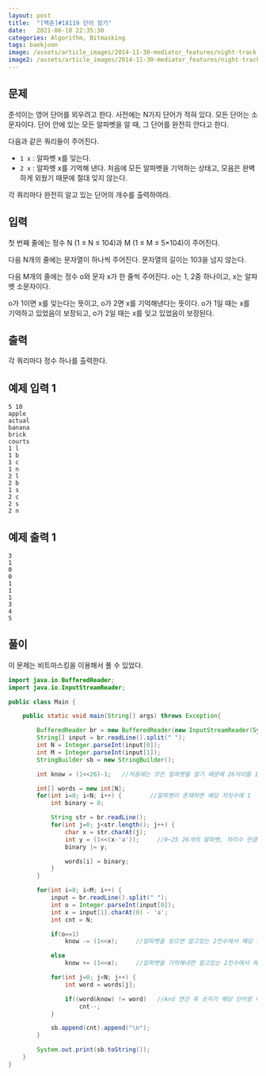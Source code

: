 ```yaml
---
layout: post
title:  "[백준]#18119 단어 암기"
date:   2021-06-10 22:35:30
categories: Algorithm, Bitmasking
tags: baekjoon
image: /assets/article_images/2014-11-30-mediator_features/night-track.JPG
image2: /assets/article_images/2014-11-30-mediator_features/night-track-mobile.JPG
---
```


문제
--------------------

준석이는 영어 단어를 외우려고 한다. 사전에는 N가지 단어가 적혀 있다. 모든 단어는 소문자이다. 단어 안에 있는 모든 알파벳을 알 때, 그 단어를 완전히 안다고 한다.

다음과 같은 쿼리들이 주어진다.

- `1 x` : 알파벳 x를 잊는다.
- `2 x` : 알파벳 x를 기억해 낸다.
처음에 모든 알파벳을 기억하는 상태고, 모음은 완벽하게 외웠기 때문에 절대 잊지 않는다.

각 쿼리마다 완전히 알고 있는 단어의 개수를 출력하여라.

입력
---------------------------

첫 번째 줄에는 정수 N (1 ≤ N ≤ 104)과 M (1 ≤ M ≤ 5×104)이 주어진다.

다음 N개의 줄에는 문자열이 하나씩 주어진다. 문자열의 길이는 103을 넘지 않는다.

다음 M개의 줄에는 정수 o와 문자 x가 한 줄씩 주어진다. o는 1, 2중 하나이고, x는 알파벳 소문자이다.

o가 1이면 x를 잊는다는 뜻이고, o가 2면 x를 기억해낸다는 뜻이다. o가 1일 때는 x를 기억하고 있었음이 보장되고, o가 2일 때는 x를 잊고 있었음이 보장된다.

출력
----------------

각 쿼리마다 정수 하나를 출력한다.

예제 입력 1 
----------------------

```
5 10
apple
actual
banana
brick
courts
1 l
1 b
1 c
1 n
2 l
2 b
1 s
2 c
2 s
2 n
```

예제 출력 1 
------------------------

```
3
1
0
0
1
1
1
3
4
5
```

풀이
--------------------------

이 문제는 비트마스킹을 이용해서 풀 수 있었다.

```java
import java.io.BufferedReader;
import java.io.InputStreamReader;

public class Main {

    public static void main(String[] args) throws Exception{

        BufferedReader br = new BufferedReader(new InputStreamReader(System.in));
        String[] input = br.readLine().split(" ");
        int N = Integer.parseInt(input[0]);
        int M = Integer.parseInt(input[1]);
        StringBuilder sb = new StringBuilder();

        int know = (1<<26)-1;   //처음에는 모든 알파벳을 알기 때문에 26자리를 1로 모두 채움

        int[] words = new int[N];
        for(int i=0; i<N; i++) {        //알파벳이 존재하면 해당 자릿수에 1
            int binary = 0;

            String str = br.readLine();
            for(int j=0; j<str.length(); j++) {
                char x = str.charAt(j);
                int y = (1<<(x-'a'));     //0~25 26개의 알파벳, 자리수 만큼 쉬프트 연산
                binary |= y;

                words[i] = binary;
            }
        }

        for(int i=0; i<M; i++) {
            input = br.readLine().split(" ");
            int o = Integer.parseInt(input[0]);
            int x = input[1].charAt(0) - 'a';
            int cnt = N;

            if(o==1)
                know -= (1<<x);     //알파벳을 잊으면 알고있는 2진수에서 해당 자리 0으로 바꿈

            else
                know += (1<<x);     //알파벳을 기억해내면 알고있는 2진수에서 해당 자리 1으로 바꿈

            for(int j=0; j<N; j++) {
                int word = words[j];

                if((word&know) != word)   //And 연산 후 숫자가 해당 단어랑 다를 경우 갯수 카운트에서 1씩 빼줌
                    cnt--;
            }

            sb.append(cnt).append("\n");
        }

        System.out.print(sb.toString());
    }
}
```
